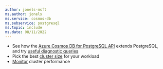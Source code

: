 ```yaml
---
author: jonels-msft
ms.author: jonels
ms.service: cosmos-db
ms.subservice: postgresql
ms.topic: include
ms.date: 08/11/2022
---
```


* See how the [Azure Cosmos DB for PostgreSQL API](../reference-overview.md) extends
  PostgreSQL, and try [useful diagnostic
  queries](../howto-useful-diagnostic-queries.md)
* Pick the best [cluster size](../howto-scale-initial.md) for your
  workload
* [Monitor](../howto-monitoring.md) cluster performance
